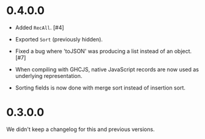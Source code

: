 # 0.4.0.0

* Added `RecAll`. [#4]

* Exported `Sort` (previously hidden).

* Fixed a bug where 'toJSON' was producing a list instead of an object. [#7]

* When compiling with GHCJS, native JavaScript records are now used as
  underlying representation.

* Sorting fields is now done with merge sort instead of insertion sort.

# 0.3.0.0

We didn't keep a changelog for this and previous versions.
